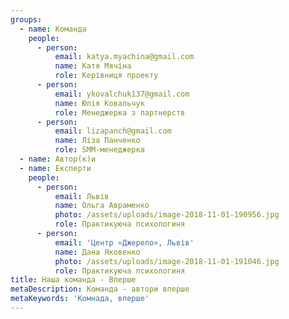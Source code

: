 ```yaml
---
groups:
  - name: Команда
    people:
      - person:
          email: katya.myachina@gmail.com
          name: Катя Мячіна
          role: Керівниця проекту
      - person:
          email: ykovalchuk137@gmail.com
          name: Юлія Ковальчук
          role: Менеджерка з партнерств
      - person:
          email: lizapanch@gmail.com
          name: Ліза Панченко
          role: SMM-менеджерка
  - name: Автор(к)и
  - name: Експерти
    people:
      - person:
          email: Львів
          name: Ольга Авраменко
          photo: /assets/uploads/image-2018-11-01-190956.jpg
          role: Практикуюча психологиня
      - person:
          email: 'Центр «Джерело», Львів'
          name: Дана Яковенко
          photo: /assets/uploads/image-2018-11-01-191046.jpg
          role: Практикуюча психологиня
title: Наша команда - Вперше
metaDescription: Команда - автори вперше
metaKeywords: 'Комнада, вперше'
---
```


